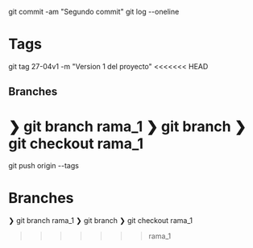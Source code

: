 git commit -am "Segundo commit"
git log --oneline



# Tags
git tag 27-04v1 -m "Version 1 del proyecto"
<<<<<<< HEAD


## Branches

❯ git branch rama_1
❯ git branch
❯ git checkout rama_1
=======
git push origin --tags


# Branches
❯ git branch rama_1
❯ git branch
❯ git checkout rama_1


>>>>>>> rama_1
